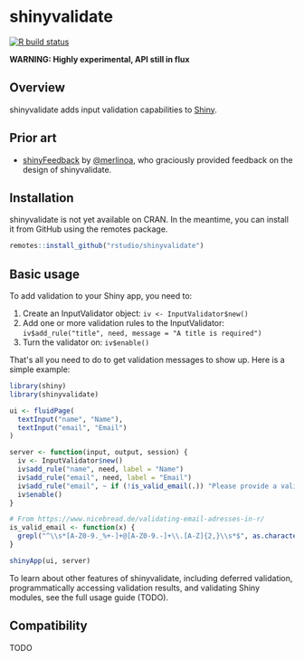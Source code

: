 # shinyvalidate

<!-- badges: start -->
[![R build status](https://github.com/jcheng5/shinyvalidate/workflows/R-CMD-check/badge.svg)](https://github.com/jcheng5/shinyvalidate/actions)
<!-- badges: end -->


**WARNING: Highly experimental, API still in flux**

## Overview

shinyvalidate adds input validation capabilities to [Shiny](https://shiny.rstudio.com).

## Prior art

* [shinyFeedback](https://github.com/merlinoa/shinyFeedback) by [@merlinoa](https://github.com/merlinoa), who graciously provided feedback on the design of shinyvalidate.

## Installation

shinyvalidate is not yet available on CRAN. In the meantime, you can install it from GitHub using the remotes package.

```r
remotes::install_github("rstudio/shinyvalidate")
```

## Basic usage

To add validation to your Shiny app, you need to:

1. Create an InputValidator object: `iv <- InputValidator$new()`
2. Add one or more validation rules to the InputValidator: `iv$add_rule("title", need, message = "A title is required")`
3. Turn the validator on: `iv$enable()`

That's all you need to do to get validation messages to show up. Here is a simple example:

```r
library(shiny)
library(shinyvalidate)

ui <- fluidPage(
  textInput("name", "Name"),
  textInput("email", "Email")
)

server <- function(input, output, session) {
  iv <- InputValidator$new()
  iv$add_rule("name", need, label = "Name")
  iv$add_rule("email", need, label = "Email")
  iv$add_rule("email", ~ if (!is_valid_email(.)) "Please provide a valid email")
  iv$enable()
}

# From https://www.nicebread.de/validating-email-adresses-in-r/
is_valid_email <- function(x) {
  grepl("^\\s*[A-Z0-9._%+-]+@[A-Z0-9.-]+\\.[A-Z]{2,}\\s*$", as.character(x), ignore.case=TRUE)
}

shinyApp(ui, server)
```

To learn about other features of shinyvalidate, including deferred validation, programmatically accessing validation results, and validating Shiny modules, see the full usage guide (TODO).

## Compatibility

TODO
